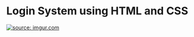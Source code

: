 # Login System using HTML and CSS

<a href="https://imgur.com/XgEqEPR"><img src="https://i.imgur.com/XgEqEPR.png" title="source: imgur.com" /></a>
